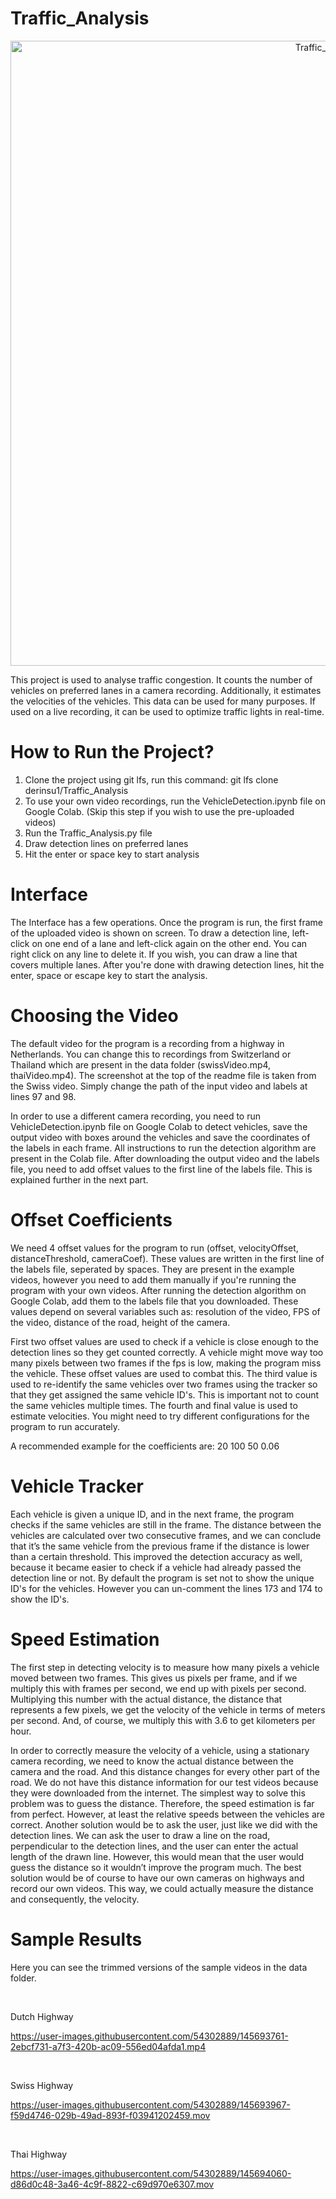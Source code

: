 # Traffic_Analysis

<p align="center"> 
      <img width="1000" alt="Traffic_Analysis" src="https://user-images.githubusercontent.com/54302889/145484767-a82e3e69-6bc9-4852-909d-d57eabe581ac.png">
</p>

This project is used to analyse traffic congestion. It counts the number of vehicles on preferred lanes in a camera recording. Additionally, it estimates the velocities of the vehicles. This data can be used for many purposes. If used on a live recording, it can be used to optimize traffic lights in real-time.

# How to Run the Project?

1. Clone the project using git lfs, run this command: git lfs clone derinsu1/Traffic_Analysis
2. To use your own video recordings, run the VehicleDetection.ipynb file on Google Colab. (Skip this step if you wish to use the pre-uploaded videos)
3. Run the Traffic_Analysis.py file
4. Draw detection lines on preferred lanes
5. Hit the enter or space key to start analysis

# Interface

The Interface has a few operations. Once the program is run, the first frame of the uploaded video is shown on screen. To draw a detection line, left-click on one end of a lane and left-click again on the other end. You can right click on any line to delete it. If you wish, you can draw a line that covers multiple lanes. After you're done with drawing detection lines, hit the enter, space or escape key to start the analysis.

# Choosing the Video

The default video for the program is a recording from a highway in Netherlands. You can change this to recordings from Switzerland or Thailand which are present in the data folder (swissVideo.mp4, thaiVideo.mp4). The screenshot at the top of the readme file is taken from the Swiss video. Simply change the path of the input video and labels at lines 97 and 98.

In order to use a different camera recording, you need to run VehicleDetection.ipynb file on Google Colab to detect vehicles, save the output video with boxes around the vehicles and save the coordinates of the labels in each frame. All instructions to run the detection algorithm are present in the Colab file. After downloading the output video and the labels file, you need to add offset values to the first line of the labels file. This is explained further in the next part.


# Offset Coefficients

We need 4 offset values for the program to run (offset, velocityOffset, distanceThreshold, cameraCoef). These values are written in the first line of the labels file, seperated by spaces. They are present in the example videos, however you need to add them manually if you're running the program with your own videos. After running the detection algorithm on Google Colab, add them to the labels file that you downloaded. These values depend on several variables such as: resolution of the video, FPS of the video, distance of the road, height of the camera. 

First two offset values are used to check if a vehicle is close enough to the detection lines so they get counted correctly. A vehicle might move way too many pixels between two frames if the fps is low, making the program miss the vehicle. These offset values are used to combat this. The third value is used to re-identify the same vehicles over two frames using the tracker so that they get assigned the same vehicle ID's. This is important not to count the same vehicles multiple times. The fourth and final value is used to estimate velocities. You might need to try different configurations for the program to run accurately.

A recommended example for the coefficients are: 20 100 50 0.06

# Vehicle Tracker 

Each vehicle is given a unique ID, and in the next frame, the program checks if the same vehicles are still in the frame. The distance between the vehicles are calculated over two consecutive frames, and we can conclude that it’s the same vehicle from the previous frame if the distance is lower than a certain threshold. This improved the detection accuracy as well, because it became easier to check if a vehicle had already passed the detection line or not. By default the program is set not to show the unique ID's for the vehicles. However you can un-comment the lines 173 and 174 to show the ID's.

# Speed Estimation

The first step in detecting velocity is to measure how many pixels a vehicle moved between two frames. This gives us pixels per frame, and if we multiply this with frames per second, we end up with pixels per second. Multiplying this number with the actual distance, the distance that represents a few pixels, we get the velocity of the vehicle in terms of meters per second. And, of course, we multiply this with 3.6 to get kilometers per hour.

In order to correctly measure the velocity of a vehicle, using a stationary camera recording, we need to know the actual distance between the camera and the road. And this distance changes for every other part of the road. We do not have this distance information for our test videos because they were downloaded from the internet. The simplest way to solve this problem was to guess the distance. Therefore, the speed estimation is far from perfect. However, at least the relative speeds between the vehicles are correct. Another solution would be to ask the user, just like we did with the detection lines. We can ask the user to draw a line on the road, perpendicular to the detection lines, and the user can enter the actual length of the drawn line. However, this would mean that the user would guess the distance so it wouldn’t improve the program much. The best solution would be of course to have our own cameras on highways and record our own videos. This way, we could actually measure the distance and consequently, the velocity.

# Sample Results

Here you can see the trimmed versions of the sample videos in the data folder.

<br>

Dutch Highway

https://user-images.githubusercontent.com/54302889/145693761-2ebcf731-a7f3-420b-ac09-556ed04afda1.mp4

<br>

Swiss Highway

https://user-images.githubusercontent.com/54302889/145693967-f59d4746-029b-49ad-893f-f03941202459.mov

<br>

Thai Highway

https://user-images.githubusercontent.com/54302889/145694060-d86d0c48-3a46-4c9f-8822-c69d970e6307.mov
